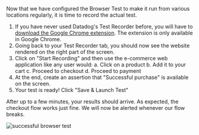 Now that we have configured the Browser Test to make it run from various locations regularly, it is time to record the actual test.

1. If you have never used Datadog's Test Recorder before, you will have to [download the Google Chrome extension](https://chrome.google.com/webstore/detail/datadog-test-recorder/kkbncfpddhdmkfmalecgnphegacgejoa). The extension is only available in Google Chrome.
2. Going back to your Test Recorder tab, you should now see the website rendered on the right part of the screen.
3. Click on "Start Recording" and then use the e-commerce web application like any user would:
   a. Click on a product
   b. Add it to your cart
   c. Proceed to checkout
   d. Proceed to payment
4. At the end, create an assertion that "Successful purchase" is available on the screen.
5. Your test is ready! Click "Save & Launch Test"

After up to a few minutes, your results should arrive. As expected, the checkout flow works just fine. We will now be alerted whenever our flow breaks.

![successful browser test](https://p-qKFgO2.t2.n0.cdn.getcloudapp.com/items/2NuyYB1D/Image%202020-07-28%20at%202.33.19%20PM.png?v=633f9d210e887e172923812fe10eb0b3)